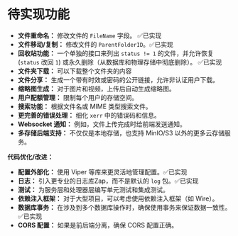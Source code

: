 # 待实现功能

* **文件重命名：** 修改文件的 `FileName` 字段。 ✅已实现
* **文件移动/复制：** 修改文件的 `ParentFolderID`。✅已实现
* **回收站功能：** 一个单独的接口来列出 `status != 1` 的文件，并允许恢复 (`status` 改回 `1`) 或永久删除（从数据库和物理存储中彻底删除）。 ✅已实现
* **文件夹下载：** 可以下载整个文件夹的内容
* **文件分享：** 生成一个带有时效或密码的公开链接，允许非认证用户下载。
* **缩略图生成：** 对于图片和视频，上传后自动生成缩略图。
* **用户配额管理：** 限制每个用户的存储空间。
* **搜索功能：** 根据文件名或 MIME 类型搜索文件。
* **更完善的错误处理：** 细化 `xerr` 中的错误码和信息。
* **Websocket 通知：** 例如，文件上传完成时给前端发送通知。
* **多存储后端支持：** 不仅仅是本地存储，也支持 MinIO/S3 以外的更多云存储服务。

**代码优化/改进：**

* **配置外部化：** 使用 Viper 等库来更灵活地管理配置。✅已实现
* **日志：** 引入更专业的日志库Zap，而不是默认的 `log` 包。✅已实现
* **测试：** 为服务层和处理器层编写单元测试和集成测试。
* **依赖注入框架：** 对于大型项目，可以考虑使用依赖注入框架（如 Wire）。
* **数据库事务：** 在涉及到多个数据库操作时，确保使用事务来保证数据一致性。✅已实现
* **CORS 配置：** 如果是前后端分离，确保 CORS 配置正确。
